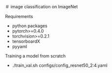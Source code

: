＃ image classification on ImageNet

Requirements

* python packages
* pytorch>=0.4.0
* torchvision>=0.2.1
* tensorboardX
* pyyaml


Training a model from scratch

* ./train_val.sh configs/config_resnet50_2:4.yaml
